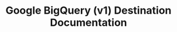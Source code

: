 ---
# -------------------------- #
#     USING THIS TEMPLATE    #
# -------------------------- #

## NEED HELP USING THIS TEMPLATE? SEE:
## https://docs-about-stitch-docs.netlify.com/reference/destination-templates/destination-setup/
## FOR INSTRUCTIONS & REFERENCE INFO


# -------------------------- #
#        Page Controls       #
# -------------------------- #

title: Google BigQuery (v1) Destination Documentation
keywords: bigquery, google bigquery data warehouse, bigquery data warehouse, bigquery etl, etl to bigquery, bigquery destination
summary: "Documentation for version 1 of Stitch's Google BigQuery destination."

permalink:  /destinations/google-bigquery/v1

destination: true
content-type: "destination-category"
key: "bigquery-version-category"

order: 1

layout: general


# -------------------------- #
#     Destination Details    #
# -------------------------- #

display_name: "Google BigQuery"
type: "bigquery"

this-version: "1"


# -------------------------- #
#          Sections          #
# -------------------------- #

sections:
  - title: "Getting started"
    anchor: "get-started"
    guides:
      - key: "bigquery-setup"
        version: "1"
      - key: "bigquery-v1-migration"
    content: |
      {% include layout/category-sections.html %}

  - title: "Using {{ page.display_name }}"
    anchor: "using-destination"
    guides:
      - key: "bigquery-pricing"
      - key: "bigquery-partitioning"
      - key: "switch-bigquery-location"
      - key: "append-only-querying"
    content: |
      {% include layout/category-sections.html %}

  - title: "Reference"
    anchor: "reference-guides"
    guides:
      - key: "bigquery-reference"
        version: "1"
      - key: "source-destination-compatibility"
      - key: "system-tables-and-columns"
      - key: "reserved-keywords"
#   - loading-errors
#   - connection-errors
    content: |
      {% include layout/category-sections.html %}
# Loading:
#   - sdc-rejected
#   - column-splits
---